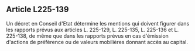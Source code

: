 Article L225-139
----
Un décret en Conseil d'Etat détermine les mentions qui doivent figurer dans les
rapports prévus aux articles L. 225-129, L. 225-135, L. 225-136 et L. 225-138,
de même que dans les rapports prévus en cas d'émission d'actions de préférence
ou de valeurs mobilières donnant accès au capital.
